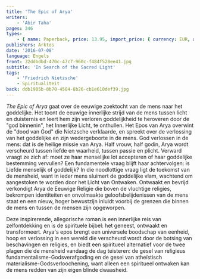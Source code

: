 ```yaml
---
title: 'The Epic of Arya'
writers:
    - 'Abir Taha'
pages: 346
types:
    - { name: Paperback, price: 13.95, import_price: { currency: EUR, amount: 10.56 }, isbn: 978-1-910524-54-1 }
publishers: Arktos
date: '2016-07-08'
language: Engels
front: 32ddbdbd-470c-47c7-960c-f484f528ee41.jpg
subtitle: 'In Search of the Sacred Light'
tags:
    - 'Friedrich Nietzsche'
    - Spiritualiteit
back: ddb1905b-0b70-4504-8b26-cb1e610def39.jpg
---
```


*The Epic of Arya* gaat over de eeuwige zoektocht van de mens naar het goddelijke. Het toont de eeuwige innerlijke strijd van de mens tussen licht en duisternis en leert hem zijn verloren goddelijkheid te heroveren door de "god binnenin", het Innerlijke Licht, te onthullen. Het Epos van Arya overwint de "dood van God" die Nietzsche verklaarde, en spreekt over de verlossing van het goddelijke en zijn wedergeboorte in de mens. God verlossen in de mens: dat is de heilige missie van Arya. Half vrouw, half godin, Arya wordt verscheurd tussen liefde en waarheid, tussen passie en plicht. Verward vraagt ze zich af: moet ze haar menselijke lot accepteren of haar goddelijke bestemming vervullen? Een fundamentele vraag blijft haar achtervolgen: is Liefde menselijk of goddelijk? In die noodlottige vraag ligt de toekomst van de mensheid, want in ieder mens sluimert de goddelijke vlam, wachtend om aangestoken te worden door het Licht van Ontwaken. Ontwaakt en bevrijd verkondigt Arya de Eeuwige Religie die boven de vluchtige religies, bekrompen identiteiten en onvolmaakte geloofsbelijdenissen van de mens staat en een nieuw, hoger bewustzijn inluidt voorbij de grenzen die binnen de mens en tussen de mensen zijn opgeworpen.

Deze inspirerende, allegorische roman is een innerlijke reis van zelfontdekking en is de spirituele bijbel: het geneest, ontwaakt en transformeert. Arya's epos brengt een universele boodschap van eenheid, hoop en verlossing in een wereld die verscheurd wordt door de botsing van beschavingen en religies, en biedt een spiritueel alternatief voor de twee plagen die de mensheid vandaag de dag teisteren: de gesel van religieus fundamentalisme-Godsverafgoding en de gesel van atheïstisch materialisme-Godsverloochening, want alleen een spiritueel ontwaken kan de mens redden van zijn eigen blinde dwaasheid.
